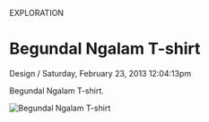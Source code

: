 <p class="type">EXPLORATION</p>

# Begundal Ngalam T-shirt

<p class="meta">Design  /  Saturday, February 23, 2013 12:04:13pm</p>

Begundal Ngalam T-shirt.

![Begundal Ngalam T-shirt](https://farooq-agent.web.app/assets/images/works/details/70-begundal-ngalam-t-shirt/begunadal-kaos.jpg)

